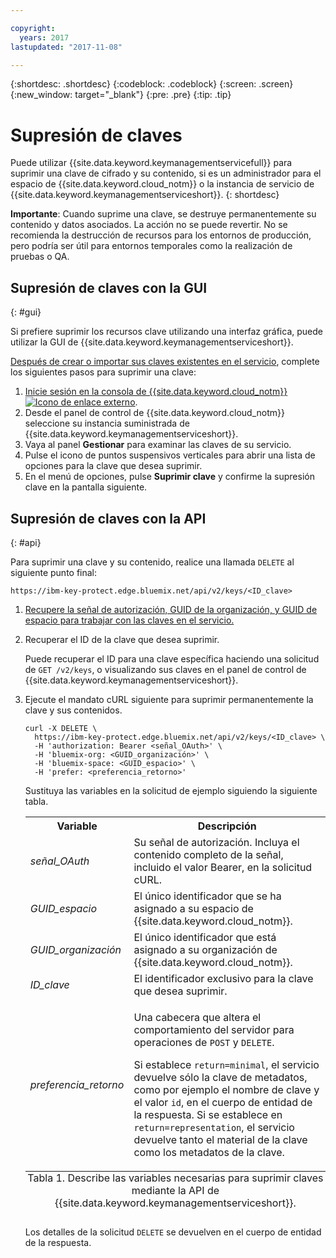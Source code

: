 ```yaml
---

copyright:
  years: 2017
lastupdated: "2017-11-08"

---
```


{:shortdesc: .shortdesc}
{:codeblock: .codeblock}
{:screen: .screen}
{:new_window: target="_blank"}
{:pre: .pre}
{:tip: .tip}

# Supresión de claves

Puede utilizar {{site.data.keyword.keymanagementservicefull}} para suprimir una clave de cifrado y su contenido, si es un administrador para el espacio de {{site.data.keyword.cloud_notm}} o la instancia de servicio de {{site.data.keyword.keymanagementserviceshort}}.
{: shortdesc}

**Importante**: Cuando suprime una clave, se destruye permanentemente su contenido y datos asociados. La acción no se puede revertir. No se recomienda la destrucción de recursos para los entornos de producción, pero podría ser útil para entornos temporales como la realización de pruebas o QA.

## Supresión de claves con la GUI
{: #gui}

Si prefiere suprimir los recursos clave utilizando una interfaz gráfica, puede utilizar la GUI
de {{site.data.keyword.keymanagementserviceshort}}.

[Después de crear o importar sus claves existentes en el servicio](/docs/services/keymgmt/keyprotect_create_keys.html), complete los siguientes pasos para suprimir una clave:

1. [Inicie sesión en la consola de {{site.data.keyword.cloud_notm}} ![Icono de enlace externo](../../icons/launch-glyph.svg "Icono de enlace externo")](https://console.bluemix.net/).
2. Desde el panel de control de {{site.data.keyword.cloud_notm}} seleccione su instancia suministrada de {{site.data.keyword.keymanagementserviceshort}}.
3. Vaya al panel **Gestionar** para examinar las claves de su servicio.
4. Pulse el icono de puntos suspensivos verticales para abrir una lista de opciones para la clave que desea suprimir.
5. En el menú de opciones, pulse **Suprimir clave** y confirme la supresión clave en la pantalla siguiente.

## Supresión de claves con la API
{: #api}

Para suprimir una clave y su contenido, realice una llamada `DELETE` al siguiente punto final:

```
https://ibm-key-protect.edge.bluemix.net/api/v2/keys/<ID_clave>
```

1. [Recupere la señal de autorización, GUID de la organización, y GUID de espacio para trabajar con las claves en el servicio.](/docs/services/keymgmt/keyprotect_authentication.html)

2. Recuperar el ID de la clave que desea suprimir.

    Puede recuperar el ID para una clave específica haciendo una solicitud de `GET /v2/keys`, o visualizando sus claves en el panel de control de {{site.data.keyword.keymanagementserviceshort}}.

3. Ejecute el mandato cURL siguiente para suprimir permanentemente la clave y sus contenidos.

    ```cURL
    curl -X DELETE \
      https://ibm-key-protect.edge.bluemix.net/api/v2/keys/<ID_clave> \
      -H 'authorization: Bearer <señal_OAuth>' \
      -H 'bluemix-org: <GUID_organización>' \
      -H 'bluemix-space: <GUID_espacio>' \
      -H 'prefer: <preferencia_retorno>'
    ```
    Sustituya las variables en la solicitud de ejemplo siguiendo la siguiente tabla.
    <table>
      <tr>
        <th>Variable</th>
        <th>Descripción</th>
      </tr>
      <tr>
        <td><em>señal_OAuth</em></td>
        <td>Su señal de autorización. Incluya el contenido completo de la señal, incluido el valor Bearer, en la solicitud cURL.</td>
      </tr>
      <tr>
        <td><em>GUID_espacio</em></td>
        <td>El único identificador que se ha asignado a su espacio de {{site.data.keyword.cloud_notm}}.</td>
      </tr>
      <tr>
        <td><em>GUID_organización</em></td>
        <td>El único identificador que está asignado a su organización de {{site.data.keyword.cloud_notm}}.</td>
      </tr>
      <tr>
        <td><em>ID_clave</em></td>
        <td>El identificador exclusivo para la clave que desea suprimir.</td>
      </tr>
      <tr>
      <tr>
        <td><em>preferencia_retorno</em></td>
        <td><p>Una cabecera que altera el comportamiento del servidor para operaciones de <code>POST</code> y <code>DELETE</code>.</p><p>Si establece <code>return=minimal</code>, el servicio devuelve sólo la clave de metadatos, como por ejemplo el nombre de clave y el valor <code>id</code>, en el cuerpo de entidad de la respuesta. Si se establece en <code>return=representation</code>, el servicio devuelve tanto el material de la clave como los metadatos de la clave.</p></td>
      </tr>
      <caption style="caption-side:bottom;">Tabla 1. Describe las variables necesarias para suprimir claves mediante la API de {{site.data.keyword.keymanagementserviceshort}}.</caption>
    </table>

    Los detalles de la solicitud `DELETE` se devuelven en el cuerpo de entidad de la respuesta.
